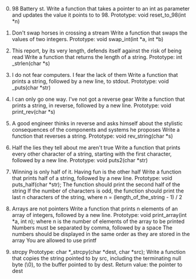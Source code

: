 0. 98 Battery st.
Write a function that takes a pointer to an int as parameter and updates the value it points to to 98.
Prototype: void reset_to_98(int *n)

1. Don't swap horses in crossing a stream
Write a function that swaps the values of two integers.
Prototype: void swap_int(int *a, int *b)

2. This report, by its very length, defends itself against the risk of being read
Write a function that returns the length of a string.
Prototype: int _strlen(char *s)

3. I do not fear computers. I fear the lack of them
Write a function that prints a string, followed by a new line, to stdout.
Prototype: void _puts(char *str)

4. I can only go one way. I've not got a reverse gear
Write a function that prints a string, in reverse, followed by a new line.
Prototype: void print_rev(char *s)

5. A good engineer thinks in reverse and asks himself about the stylistic consequences of the components and systems he proposes
Write a function that reverses a string.
Prototype: void rev_string(char *s)

6. Half the lies they tell about me aren't true
Write a function that prints every other character of a string, starting with the first character, followed by a new line.
Prototype: void puts2(char *str)

7. Winning is only half of it. Having fun is the other half
Write a function that prints half of a string, followed by a new line.
Prototype: void puts_half(char *str);
The function should print the second half of the string
If the number of characters is odd, the function should print the last n characters of the string, where n = (length_of_the_string - 1) / 2

8. Arrays are not pointers
Write a function that prints n elements of an array of integers, followed by a new line.
Prototype: void print_array(int *a, int n);
where n is the number of elements of the array to be printed
Numbers must be separated by comma, followed by a space
The numbers should be displayed in the same order as they are stored in the array
You are allowed to use printf

9. strcpy
Prototype: char *_strcpy(char *dest, char *src);
Write a function that copies the string pointed to by src, including the terminating null byte (\0), to the buffer pointed to by dest.
Return value: the pointer to dest
